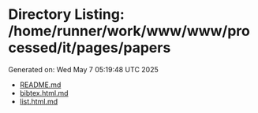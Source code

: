 # Directory Listing: /home/runner/work/www/www/processed/it/pages/papers
Generated on: Wed May  7 05:19:48 UTC 2025

- [README.md](README.md)
- [bibtex.html.md](bibtex.html.md)
- [list.html.md](list.html.md)
